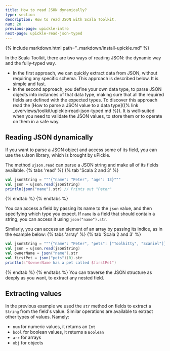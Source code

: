 ```yaml
---
title: How to read JSON dynamically?
type: section
description: How to read JSON with Scala Toolkit.
num: 20
previous-page: upickle-intro
next-page: upickle-read-json-typed
---
```


{% include markdown.html path="_markdown/install-upickle.md" %}

In the Scala Toolkit, there are two ways of reading JSON: the dynamic way and the fully-typed way.
- In the first approach, we can quickly extract data from JSON, without requiring any specific schema.
This approach is described below.
It is simple and fast.
 - In the second approach, you define your own data type, to parse JSON objects into instances of that data type, making sure that all the required fields are defined with the expected types.
 To discover this approach read the [How to parse a JSON value to a data type]({% link _overviews/toolkit/upickle-read-json-typed.md %}).
 It is well-suited when you need to validate the JSON values, to store them or to operate on them in a safe way.

## Reading JSON dynamically
If you want to parse a JSON object and access some of its field, you can use the uJson library, which is brought by uPickle.

The method `ujson.read` can parse a JSON string and make all of its fields available.
{% tabs 'read' %}
{% tab 'Scala 2 and 3' %}
```scala
val jsonString = """{"name": "Peter", "age": 13}"""
val json = ujson.read(jsonString)
println(json("name").str) // Prints out "Peter"
```
{% endtab %}
{% endtabs %}

You can access a field by passing its name to the `json` value, and then specifying which type you expect.
If `name` is a field that should contain a string, you can access it using `json("name").str`.

Similarly, you can access an element of an array by passing its indice, as in the example below:
{% tabs 'array' %}
{% tab 'Scala 2 and 3' %}
```scala
val jsonString = """{"name": "Peter", "pets": ["Toolkitty", "Scaniel"]}"""
val json = ujson.read(jsonString)
val ownerName = json("name").str
val firstPet = json("pets")(0).str
println(s"$ownerName has a pet called $firstPet")
```
{% endtab %}
{% endtabs %}
You can traverse the JSON structure as deeply as you want, to extract any nested field.

## Extracting values
In the previous example we used the `str` method on fields to extract a `String` from the field's value.
Similar operations are available to extract other types of values. Namely:
 - `num` for numeric values, it returns an `Int`
 - `bool` for boolean values, it returns a `Boolean`
 - `arr` for arrays
 - `obj` for objects
